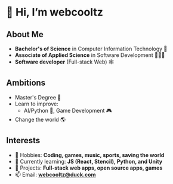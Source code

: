 # 👋 Hi, I’m **webcooltz** #

## About Me ##
  - **Bachelor's of Science** in Computer Information Technology 📜
  - **Associate of Applied Science** in Software Development 👨🏻‍💻
  - **Software developer** (Full-stack Web) 🕸️


## Ambitions ##

  - Master's Degree 📜
  - Learn to improve:
      - AI/Python 🐍, Game Development 🎮
  - Change the world 🌎
  
  
## Interests ##
  - 👀 Hobbies: **Coding, games, music, sports, saving the world**
  - 🌱 Currently learning: **JS (React, Stencil), Python, and Unity**
  - 💞️ Projects: **Full-stack web apps, open source apps, games**
  - 📫 Email: **webcooltz@duck.com**
